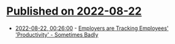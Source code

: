 # [Published on 2022-08-22](index.md)

* [2022-08-22, 00:26:00](https://it.slashdot.org/story/22/08/22/0024205/employers-are-tracking-employees-productivity---sometimes-badly?utm_source=rss1.0mainlinkanon&utm_medium=feed) - [Employers are Tracking Employees'  'Productivity' - Sometimes Badly](https://it.slashdot.org/story/22/08/22/0024205/employers-are-tracking-employees-productivity---sometimes-badly?utm_source=rss1.0mainlinkanon&utm_medium=feed)
